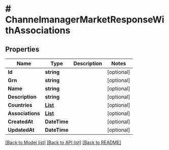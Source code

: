 # # ChannelmanagerMarketResponseWithAssociations


## Properties 


Name | Type | Description | Notes
------------ | ------------- | ------------- | -------------
**Id**| **string** |   | [optional]
**Grn**| **string** |   | [optional]
**Name**| **string** |   | [optional]
**Description**| **string** |   | [optional]
**Countries**| [**List<ChannelmanagerCountryCode>**](ChannelmanagerCountryCode.md) |   | [optional]
**Associations**| [**List<ChannelmanagerMarketResponseWithAssociationsAssociation>**](ChannelmanagerMarketResponseWithAssociationsAssociation.md) |   | [optional]
**CreatedAt**| **DateTime** |   | [optional]
**UpdatedAt**| **DateTime** |   | [optional]


[[Back to Model list]](../../README.md#models) [[Back to API list]](../../README.md#endpoints) [[Back to README]](../../README.md)

